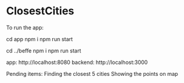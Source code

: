 # ClosestCities
To run the app:

cd app
npm i
npm run start

cd ../beffe
npm i
npm run start

app: http://localhost:8080
backend: http://localhost:3000

Pending items:
Finding the closest 5 cities
Showing the points on map

